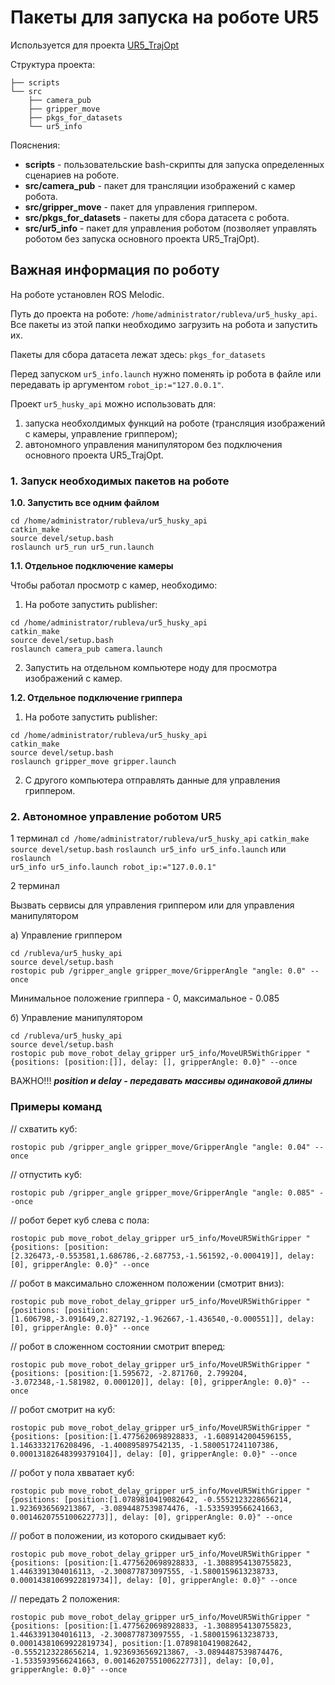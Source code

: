 # Пакеты для запуска на роботе UR5

Используется для проекта <a href="https://github.com/allicen/UR5_TrajOpt">UR5_TrajOpt</a>

Структура проекта:

```
├── scripts
└── src
    ├── camera_pub
    ├── gripper_move
    ├── pkgs_for_datasets
    └── ur5_info

```

Пояснения: 

- **scripts** - пользовательские bash-скрипты для запуска определенных сценариев на роботе.
- **src/camera_pub** - пакет для трансляции изображений с камер робота.
- **src/gripper_move** - пакет для управления гриппером.
- **src/pkgs_for_datasets** - пакеты для сбора датасета с робота.
- **src/ur5_info** - пакет для управления роботом (позволяет управлять роботом без запуска основного проекта UR5_TrajOpt).

## Важная информация по роботу

На роботе установлен ROS Melodic.

Путь до проекта на роботе: <code>/home/administrator/rubleva/ur5_husky_api</code>. Все пакеты из этой папки необходимо загрузить на робота и запустить их.

Пакеты для сбора датасета лежат здесь: <code>pkgs_for_datasets</code>

Перед запуском <code>ur5_info.launch</code> нужно поменять ip робота в файле или передавать ip аргументом <code>robot_ip:="127.0.0.1"</code>.

Проект ```ur5_husky_api``` можно использовать для:

1. запуска необхолдимых функций на роботе (трансляция изображений с камеры, управление гриппером);
2. автономного управления манипулятором без подключения основного проекта UR5_TrajOpt. 

###  1. Запуск необходимых пакетов на роботе

**1.0. Запустить все одним файлом**

```
cd /home/administrator/rubleva/ur5_husky_api
catkin_make
source devel/setup.bash
roslaunch ur5_run ur5_run.launch
```

**1.1. Отдельное подключение камеры**

Чтобы работал просмотр с камер, необходимо:

1) На роботе запустить publisher:
```
cd /home/administrator/rubleva/ur5_husky_api
catkin_make
source devel/setup.bash
roslaunch camera_pub camera.launch
```

2) Запустить на отдельном компьютере ноду для просмотра изображений с камер. 


**1.2. Отдельное подключение гриппера**

1) На роботе запустить publisher:

```
cd /home/administrator/rubleva/ur5_husky_api
catkin_make
source devel/setup.bash
roslaunch gripper_move gripper.launch
```

2) С другого компьютера отправлять данные для управления гриппером.


### 2. Автономное управление роботом UR5

1 терминал
<code>cd /home/administrator/rubleva/ur5_husky_api</code>
<code>catkin_make</code>
<code>source devel/setup.bash</code>
<code>roslaunch ur5_info ur5_info.launch</code> или <code>roslaunch ur5_info ur5_info.launch robot_ip:="127.0.0.1"</code>

2 терминал

Вызвать сервисы для управления гриппером или для управления манипулятором

а) Управление гриппером
<pre><code>cd /rubleva/ur5_husky_api
source devel/setup.bash
rostopic pub /gripper_angle gripper_move/GripperAngle "angle: 0.0" --once</code></pre>

Минимальное положение гриппера - 0, максимальное - 0.085

б) Управление манипулятором
<pre><code>cd /rubleva/ur5_husky_api
source devel/setup.bash
rostopic pub move_robot_delay_gripper ur5_info/MoveUR5WithGripper "{positions: [position:[]], delay: [], gripperAngle: 0.0}" --once</code></pre>


ВАЖНО!!!
***position и delay - передавать массивы одинаковой длины***

### Примеры команд

// схватить куб:
```
rostopic pub /gripper_angle gripper_move/GripperAngle "angle: 0.04" --once
```

// отпустить куб:
```
rostopic pub /gripper_angle gripper_move/GripperAngle "angle: 0.085" --once
```

// робот берет куб слева с пола:
```
rostopic pub move_robot_delay_gripper ur5_info/MoveUR5WithGripper "{positions: [position:[2.326473,-0.553581,1.686786,-2.687753,-1.561592,-0.000419]], delay: [0], gripperAngle: 0.0}" --once
```

// робот в максимально сложенном положении (смотрит вниз):
```
rostopic pub move_robot_delay_gripper ur5_info/MoveUR5WithGripper "{positions: [position:[1.606798,-3.091649,2.827192,-1.962667,-1.436540,-0.000551]], delay: [0], gripperAngle: 0.0}" --once
```

// робот в сложенном состоянии смотрит вперед:
```
rostopic pub move_robot_delay_gripper ur5_info/MoveUR5WithGripper "{positions: [position:[1.595672, -2.871760, 2.799204, -3.072348,-1.581982, 0.000120]], delay: [0], gripperAngle: 0.0}" --once
```

// робот смотрит на куб:
```
rostopic pub move_robot_delay_gripper ur5_info/MoveUR5WithGripper "{positions: [position:[1.4775620698928833, -1.6089142004596155, 1.1463332176208496, -1.400895897542135, -1.5800517241107386, 0.00013182648399379104]], delay: [0], gripperAngle: 0.0}" --once
```

// робот у пола хвватает куб:
```
rostopic pub move_robot_delay_gripper ur5_info/MoveUR5WithGripper "{positions: [position:[1.0789810419082642, -0.5552123228656214, 1.9236936569213867, -3.0894487539874476, -1.5335939566241663, 0.0014620755100622773]], delay: [0], gripperAngle: 0.0}" --once
```

// робот в положении, из которого скидывает куб:
```
rostopic pub move_robot_delay_gripper ur5_info/MoveUR5WithGripper "{positions: [position:[1.4775620698928833, -1.3088954130755823, 1.4463391304016113, -2.300877873097555, -1.5800159613238733, 0.00014381069922819734]], delay: [0], gripperAngle: 0.0}" --once
```

// передать 2 положения:
```
rostopic pub move_robot_delay_gripper ur5_info/MoveUR5WithGripper "{positions: [position:[1.4775620698928833, -1.3088954130755823, 1.4463391304016113, -2.300877873097555, -1.5800159613238733, 0.00014381069922819734], position:[1.0789810419082642, -0.5552123228656214, 1.9236936569213867, -3.0894487539874476, -1.5335939566241663, 0.0014620755100622773]], delay: [0,0], gripperAngle: 0.0}" --once
```

